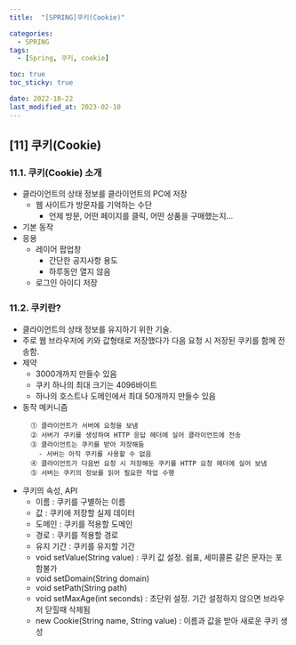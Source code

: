```yaml
---
title:  "[SPRING]쿠키(Cookie)"

categories:
  - SPRING
tags:
  - [Spring, 쿠키, cookie]

toc: true
toc_sticky: true

date: 2022-10-22
last_modified_at: 2023-02-10
---
```

[11] 쿠키(Cookie)
---
### 11.1. 쿠키(Cookie) 소개

- 클라이언트의 상태 정보를 클라이언트의 PC에 저장
  - 웹 사이트가 방문자를 기억하는 수단
    - 언제 방문, 어떤 페이지를 클릭, 어떤 상품을 구매했는지...
- 기본 동작
- 응용
  - 레이어 팝업창
    - 간단한 공지사항 용도
    - 하루동안 열지 않음
  - 로그인 아이디 저장

### 11.2. 쿠키란?

- 클라이언트의 상태 정보를 유지하기 위한 기술.
- 주로 웹 브라우저에 키와 값형태로 저장했다가 다음 요청 시 저장된 쿠키를 함께 전송함.
- 제약
  - 3000개까지 만들수 있음
  - 쿠키 하나의 최대 크기는 4096바이트
  - 하나의 호스트나 도메인에서 최대 50개까지 만들수 있음
- 동작 메커니즘
    ```
      ⓵ 클라이언트가 서버에 요청을 보냄
      ⓶ 서버가 쿠키를 생성하여 HTTP 응답 헤더에 실어 클라이언트에 전송
      ⓷ 클라이언트는 쿠키를 받아 저장해둠
        - 서버는 아직 쿠키를 사용할 수 없음
      ⓸ 클라이언트가 다음번 요청 시 저장해둔 쿠키를 HTTP 요청 헤더에 실어 보냄
      ⓹ 서버는 쿠키의 정보를 읽어 필요한 작업 수행
    ```
- 쿠키의 속성, API
  - 이름 : 쿠키를 구별하는 이름
  - 값 : 쿠키에 저장할 실제 데이터
  - 도메인 : 쿠키를 적용할 도메인
  - 경로 : 쿠키를 적용할 경로
  - 유지 기간 : 쿠키를 유지할 기간
  - void setValue(String value) : 쿠키 값 설정. 쉼표, 세미콜론 같은 문자는 포함불가
  - void setDomain(String domain)
  - void setPath(String path)
  - void setMaxAge(int seconds) : 초단위 설정. 기간 설정하지 않으면 브라우저 닫힐때 삭제됨
  - new Cookie(String name, String value) : 이름과 값을 받아 새로운 쿠키 생성